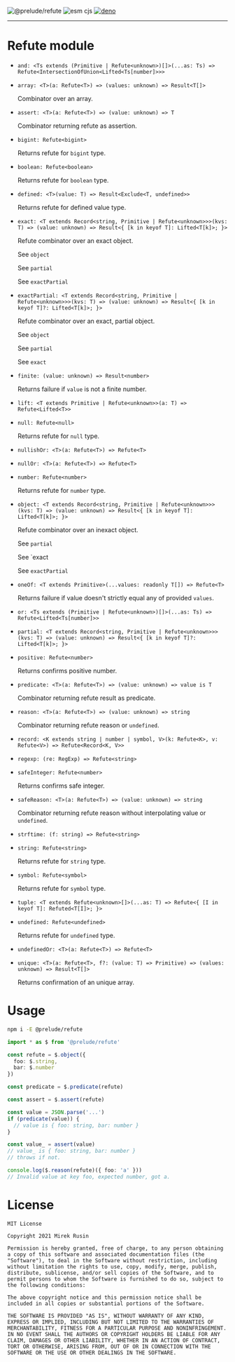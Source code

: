![@prelude/refute](https://shields.io/npm/v/@prelude/refute)
![esm cjs](https://img.shields.io/badge/module-esm%20cjs%20deno-f39f37)
[![deno](https://img.shields.io/badge/deno-f39f37)](https://raw.githubusercontent.com/preludejs/refute/master/esm/index.js)

---

# Refute module

* `and: <Ts extends (Primitive | Refute<unknown>)[]>(...as: Ts) => Refute<IntersectionOfUnion<Lifted<Ts[number]>>>`

* `array: <T>(a: Refute<T>) => (values: unknown) => Result<T[]>`

  Combinator over an array.

* `assert: <T>(a: Refute<T>) => (value: unknown) => T`

  Combinator returning refute as assertion.

* `bigint: Refute<bigint>`

  Returns refute for `bigint` type.

* `boolean: Refute<boolean>`

  Returns refute for `boolean` type.

* `defined: <T>(value: T) => Result<Exclude<T, undefined>>`

  Returns refute for defined value type.

* `exact: <T extends Record<string, Primitive | Refute<unknown>>>(kvs: T) => (value: unknown) => Result<{ [k in keyof T]: Lifted<T[k]>; }>`

  Refute combinator over an exact object.

  See `object`

  See `partial`

  See `exactPartial`

* `exactPartial: <T extends Record<string, Primitive | Refute<unknown>>>(kvs: T) => (value: unknown) => Result<{ [k in keyof T]?: Lifted<T[k]>; }>`

  Refute combinator over an exact, partial object.

  See `object`

  See `partial`

  See `exact`

* `finite: (value: unknown) => Result<number>`

  Returns failure if `value` is not a finite number.

* `lift: <T extends Primitive | Refute<unknown>>(a: T) => Refute<Lifted<T>>`

* `null: Refute<null>`

  Returns refute for `null` type.

* `nullishOr: <T>(a: Refute<T>) => Refute<T>`

* `nullOr: <T>(a: Refute<T>) => Refute<T>`

* `number: Refute<number>`

  Returns refute for `number` type.

* `object: <T extends Record<string, Primitive | Refute<unknown>>>(kvs: T) => (value: unknown) => Result<{ [k in keyof T]: Lifted<T[k]>; }>`

  Refute combinator over an inexact object.

  See `partial`

  See `exact

  See `exactPartial`

* `oneOf: <T extends Primitive>(...values: readonly T[]) => Refute<T>`

  Returns failure if value doesn't strictly equal any of provided `values`.

* `or: <Ts extends (Primitive | Refute<unknown>)[]>(...as: Ts) => Refute<Lifted<Ts[number]>>`

* `partial: <T extends Record<string, Primitive | Refute<unknown>>>(kvs: T) => (value: unknown) => Result<{ [k in keyof T]?: Lifted<T[k]>; }>`

* `positive: Refute<number>`

  Returns confirms positive number.

* `predicate: <T>(a: Refute<T>) => (value: unknown) => value is T`

  Combinator returning refute result as predicate.

* `reason: <T>(a: Refute<T>) => (value: unknown) => string`

  Combinator returning refute reason or `undefined`.

* `record: <K extends string | number | symbol, V>(k: Refute<K>, v: Refute<V>) => Refute<Record<K, V>>`

* `regexp: (re: RegExp) => Refute<string>`

* `safeInteger: Refute<number>`

  Returns confirms safe integer.

* `safeReason: <T>(a: Refute<T>) => (value: unknown) => string`

  Combinator returning refute reason without interpolating value or `undefined`.

* `strftime: (f: string) => Refute<string>`

* `string: Refute<string>`

  Returns refute for `string` type.

* `symbol: Refute<symbol>`

  Returns refute for `symbol` type.

* `tuple: <T extends Refute<unknown>[]>(...as: T) => Refute<{ [I in keyof T]: Refuted<T[I]>; }>`

* `undefined: Refute<undefined>`

  Returns refute for `undefined` type.

* `undefinedOr: <T>(a: Refute<T>) => Refute<T>`

* `unique: <T>(a: Refute<T>, f?: (value: T) => Primitive) => (values: unknown) => Result<T[]>`

  Returns confirmation of an unique array.

# Usage

```bash
npm i -E @prelude/refute
```

```ts
import * as $ from '@prelude/refute'

const refute = $.object({
  foo: $.string,
  bar: $.number
})

const predicate = $.predicate(refute)

const assert = $.assert(refute)

const value = JSON.parse('...')
if (predicate(value)) {
  // value is { foo: string, bar: number }
}

const value_ = assert(value)
// value_ is { foo: string, bar: number }
// throws if not.

console.log($.reason(refute)({ foo: 'a' }))
// Invalid value at key foo, expected number, got a.
```

# License

```
MIT License

Copyright 2021 Mirek Rusin

Permission is hereby granted, free of charge, to any person obtaining a copy of this software and associated documentation files (the "Software"), to deal in the Software without restriction, including without limitation the rights to use, copy, modify, merge, publish, distribute, sublicense, and/or sell copies of the Software, and to permit persons to whom the Software is furnished to do so, subject to the following conditions:

The above copyright notice and this permission notice shall be included in all copies or substantial portions of the Software.

THE SOFTWARE IS PROVIDED "AS IS", WITHOUT WARRANTY OF ANY KIND, EXPRESS OR IMPLIED, INCLUDING BUT NOT LIMITED TO THE WARRANTIES OF MERCHANTABILITY, FITNESS FOR A PARTICULAR PURPOSE AND NONINFRINGEMENT. IN NO EVENT SHALL THE AUTHORS OR COPYRIGHT HOLDERS BE LIABLE FOR ANY CLAIM, DAMAGES OR OTHER LIABILITY, WHETHER IN AN ACTION OF CONTRACT, TORT OR OTHERWISE, ARISING FROM, OUT OF OR IN CONNECTION WITH THE SOFTWARE OR THE USE OR OTHER DEALINGS IN THE SOFTWARE.
```
